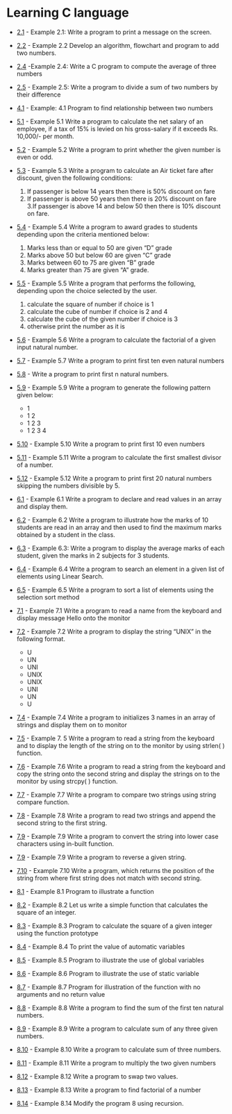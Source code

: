 # Learning C language 

 - [2.1](./2-1.c) - Example 2.1: Write a program to print a message on the screen.
 
- [2.2](./2-2.c) - Example 2.2 Develop an algorithm, flowchart and program to add two numbers.
   
- [2.4](./2-4.c) -Example 2.4: Write a C program to compute the average of three numbers

- [2.5](./2-5.c) - Example 2.5: Write a program to divide a sum of two numbers by their difference

- [4.1](./4-1.c) - Example: 4.1 Program to find relationship between two numbers

- [5.1](./5-1.c) - Example 5.1 Write a program to calculate the net salary of an employee, if a tax of 15% is levied on his gross-salary if it exceeds Rs. 10,000/- per month.

- [5.2](./5-2.c) - Example 5.2 Write a program to print whether the given number is even or odd.

- [5.3](./5-3.c) - Example 5.3 Write a program to calculate an Air ticket fare after discount, given the following conditions:
    1. If passenger is below 14 years then there is 50% discount on fare
    2. If passenger is above 50 years then there is 20% discount on fare
    3.If passenger is above 14 and below 50 then there is 10% discount on fare.

- [5.4](./5-4.c) - Example 5.4 Write a program to award grades to students depending upon the criteria mentioned below:
    1. Marks less than or equal to 50 are given “D” grade
    2. Marks above 50 but below 60 are given “C” grade
    3. Marks between 60 to 75 are given “B” grade
    4. Marks greater than 75 are given “A” grade.

- [5.5](./5-5.c) - Example 5.5 
Write a program that performs the following, depending upon the choice selected by 
the user. 
    1. calculate the square of number if choice is 1 
    2. calculate the cube of number if choice is 2 and 4 
    3. calculate the cube of the given number if choice is 3 
    4. otherwise print the number as it is

- [5.6](./5-6.c) - Example 5.6 Write a program to calculate the factorial of a given input natural number.

- [5.7](./5-7.c) - Example 5.7 Write a program to print first ten even natural numbers

- [5.8](./5-8.c) - Write a program to print first n natural numbers. 

- [5.9](./5-9.c) - Example 5.9 Write a program to generate the following pattern given below: 
    - 1
    - 1 2
    - 1 2 3
    - 1 2 3 4 

- [5.10](./5-10.c) - Example 5.10 Write a program to print first 10 even numbers

- [5.11](./5-11.c) - Example 5.11 Write a program to calculate the first smallest divisor of a number.

- [5.12](./5-12.c) - Example 5.12 Write a program to print first 20 natural numbers skipping the numbers divisible by 5.  

- [6.1](./6-1.c) - Example 6.1 Write a program to declare and read values in an array and display them.

- [6.2](./6-2.c) - Example 6.2 Write a program to illustrate how the marks of 10 students are read in an array and then used to find the maximum marks obtained by a student in the class.

- [6.3](./6-3.c) - Example 6.3: Write a program to display the average marks of each student, given the marks in 2 subjects for 3 students.

- [6.4](./6-4.c) - Example 6.4 Write a program to search an element in a given list of elements using Linear Search.

- [6.5](./6-5.c) - Example 6.5 Write a program to sort a list of elements using the selection sort method

- [7.1](./7-1.c) - Example 7.1 Write a program to read a name from the keyboard and display message Hello onto the monitor

- [7.2](./7-2.c) - Example 7.2 Write a program to display the string “UNIX” in the following format. 
    - U
    - UN
    - UNI
    - UNIX
    - UNIX
    - UNI
    - UN
    - U

- [7.4](./7-4.c) - Example 7.4 Write a program to initializes 3 names in an array of strings and display them on to monitor

- [7.5](./7-5.c) - Example 7. 5 Write a program to read a string from the keyboard and to display the length of the string on to the monitor by using strlen( ) function.

- [7.6](./7-6.c) - Example 7.6 Write a program to read a string from the keyboard and copy the string onto the second string and display the strings on to the monitor by using strcpy( ) function.

- [7.7](./7-7.c) - Example 7.7 Write a program to compare two strings using string compare function.

- [7.8](./7-8.c) - Example 7.8 Write a program to read two strings and append the second string to the first string.

- [7.9](./7-9.c) - Example 7.9 Write a program to convert the string into lower case characters using in-built function.

- [7.9](./7-9-a.c) - Example 7.9 Write a program to reverse a given string.

- [7.10](./7-10.c) - Example 7.10 Write a program, which returns the position of the string from where first string does not match with second string.

- [8.1](./8-1.c) - Example 8.1 Program to illustrate a function

- [8.2](./8-2.c) - Example 8.2 Let us write a simple function that calculates the square of an integer.

- [8.3](./8-3.c) - Example 8.3 Program to calculate the square of a given integer using the function prototype

- [8.4](./8-4.c) - Example 8.4 To print the value of automatic variables

- [8.5](./8-5.c) - Example 8.5 Program to illustrate the use of global variables

- [8.6](./8-6.c) - Example 8.6 Program to illustrate the use of static variable

- [8.7](./8-7.c) - Example 8.7 Program for illustration of the function with no arguments and no return value

- [8.8](./8-8.c) - Example 8.8 Write a program to find the sum of the first ten natural numbers.

- [8.9](./8-9.c) - Example 8.9 Write a program to calculate sum of any three given numbers.

- [8.10](./8-10.c) - Example 8.10 Write a program to calculate sum of three numbers.

- [8.11](./8-11.c) - Example 8.11 Write a program to multiply the two given numbers

- [8.12](./8-12.c) - Example 8.12 Write a program to swap two values.

- [8.13](./8-13.c) - Example 8.13 Write a program to find factorial of a number

- [8.14](./8-14.c) - Example 8.14 Modify the program 8 using recursion.